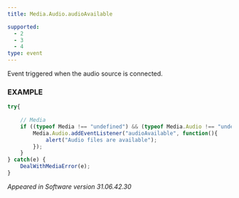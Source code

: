 ```yaml
---
title: Media.Audio.audioAvailable

supported:
  - 2
  - 3
  - 4
type: event
---
```

Event triggered when the audio source is connected.

### EXAMPLE

```javascript
try{
	
	// Media
	if ((typeof Media !== "undefined") && (typeof Media.Audio !== "undefined") && (typeof Media.Audio.addEventListener !== "undefined")) {
		Media.Audio.addEventListener("audioAvailable", function(){
			alert("Audio files are available");
		});
	}
} catch(e) {
	DealWithMediaError(e);
}
```

*Appeared in Software version 31.06.42.30*